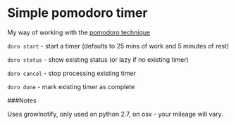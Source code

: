 Simple pomodoro timer
=====================

My way of working with the [pomodoro technique](http://www.pomodorotechnique.com/)


`doro start` - start a timer (defaults to 25 mins of work and 5 minutes of rest)

`doro status` - show existing status (or lazy if no existing timer)

`doro cancel` - stop processing existing timer

`doro done` - mark existing timer as complete


###Notes

Uses growlnotify, only used on python 2.7, on osx - your mileage will vary.
